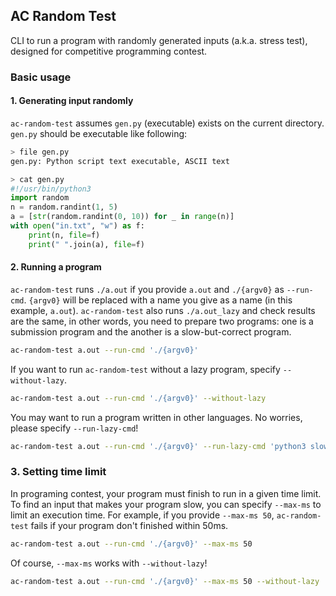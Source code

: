 ## AC Random Test

CLI to run a program with randomly generated inputs (a.k.a. stress test), designed for competitive programming contest.

### Basic usage

#### 1. Generating input randomly

`ac-random-test` assumes `gen.py` (executable) exists on the current directory.
`gen.py` should be executable like following:

```sh
> file gen.py
gen.py: Python script text executable, ASCII text
```

```python
> cat gen.py
#!/usr/bin/python3
import random
n = random.randint(1, 5)
a = [str(random.randint(0, 10)) for _ in range(n)]
with open("in.txt", "w") as f:
    print(n, file=f)
    print(" ".join(a), file=f)
```

#### 2. Running a program

`ac-random-test` runs `./a.out` if you provide `a.out` and `./{argv0}` as `--run-cmd`.
`{argv0}` will be replaced with a name you give as a name (in this example, `a.out`).
`ac-random-test` also runs `./a.out_lazy` and check results are the same, in other words,
you need to prepare two programs: one is a submission program and the another is a
slow-but-correct program.

```sh
ac-random-test a.out --run-cmd './{argv0}'
```

If you want to run `ac-random-test` without a lazy program, specify `--without-lazy`.

```sh
ac-random-test a.out --run-cmd './{argv0}' --without-lazy
```

You may want to run a program written in other languages. No worries, please specify `--run-lazy-cmd`!

```sh
ac-random-test a.out --run-cmd './{argv0}' --run-lazy-cmd 'python3 slow_ac_code.py'
```

### 3. Setting time limit

In programing contest, your program must finish to run in a given time limit.
To find an input that makes your program slow, you can specify `--max-ms` to limit an execution time.
For example, if you provide `--max-ms 50`, `ac-random-test` fails if your program don't finished within 50ms.

```sh
ac-random-test a.out --run-cmd './{argv0}' --max-ms 50
```

Of course, `--max-ms` works with `--without-lazy`!

```sh
ac-random-test a.out --run-cmd './{argv0}' --max-ms 50 --without-lazy
```
